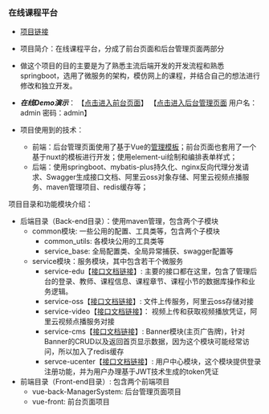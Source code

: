 ### 在线课程平台
- [项目链接](https://github.com/Krstar233/OnlineEducation)
- 项目简介：在线课程平台，分成了前台页面和后台管理页面两部分
- 做这个项目的目的主要是为了熟悉主流后端开发的开发流程和熟悉springboot，选用了微服务的架构，模仿网上的课程，并结合自己的想法进行修改和独立开发。

- ***在线Demo演示***： 【[点击进入前台页面]()】 【[点击进入后台管理页面]() 用户名：admin 密码：admin】

- 项目使用到的技术：
	- 前端：后台管理页面使用了基于Vue的[管理模板](https://github.com/PanJiaChen/vue-admin-template)；前台页面也套用了一个基于nuxt的模板进行开发；使用element-ui绘制和编排表单样式；
	- 后端：使用springboot、mybatis-plus持久化、nginx反向代理分发请求、Swagger生成接口文档、阿里云oss对象存储、阿里云视频点播服务、maven管理项目、redis缓存等；

项目目录和功能模块介绍：

- 后端目录（Back-end目录）：使用maven管理，包含两个子模块
	- common模块: 一些公用的配置、工具类等，包含两个子模块
		- common_utils: 各模块公用的工具类等
		- service_base: 全局配置类、全局异常捕获、swagger配置等
	- service模块：服务模块，其中包含若干个微服务
 		- service-edu【[接口文档链接]()】: 主要的接口都在这里，包含了管理后台的登录、教师、课程信息、课程章节、课程小节的数据库操作和业务逻辑。 
		- service-oss【[接口文档链接]()】: 文件上传服务，阿里云oss存储对接
		- service-video【[接口文档链接]()】： 视频上传和获取视频播放凭证，阿里云视频点播服务对接
		- service-cms【[接口文档链接]()】: Banner模块(主页广告牌)，针对Banner的CRUD以及返回首页显示数据，因为这个模块可能经常访问，所以加入了redis缓存
		- servce-ucenter【[接口文档链接]()】: 用户中心模块，这个模块提供登录注册功能，并为用户办理基于JWT技术生成的token凭证
- 前端目录（Front-end目录）: 包含两个前端项目
	- vue-back-ManagerSystem: 后台管理页面项目
	- vue-front: 前台页面项目

